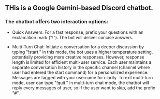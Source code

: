 ##  <b> THis is a Google Gemini-based Discord chatbot. </b>
### The chatbot offers two interaction options: 
* Quick Answers: For a fast response, prefix your questions with an exclamation mark ("!"). The bot will deliver concise answers.
  
* Multi-Turn Chat: Initiate a conversation for a deeper discussion by typing "!start." In this mode, the bot uses a higher temperature setting, potentially providing more creative responses. However, response length is limited for efficient multi-user service. Each user maintains a separate conversation history in the specific channel (channel where user had entered the start command) for a personalized experience. Messages are tagged with your username for clarity. To exit multi-turn mode, user can type "!quit." In multi-turn chat mode, the chatbot will reply every messages of user, so if the user want to skip, add the prefix "#".
